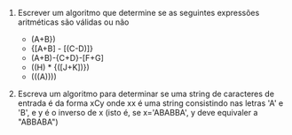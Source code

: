 1. Escrever um algoritmo que determine se as seguintes expressões aritméticas são válidas ou não
   
   + (A+B})
   + {[A+B] - [(C-D)]}
   + (A+B)-{C+D}-[F+G]
   + ((H) * {([J+K])})
   + (((A))))

2. Escreva um algoritmo para determinar se uma string de caracteres de entrada é da forma xCy onde xx é uma string consistindo nas letras 'A' e 'B', e y é o inverso de x (isto é, se x='ABABBA', y deve equivaler a "ABBABA")

